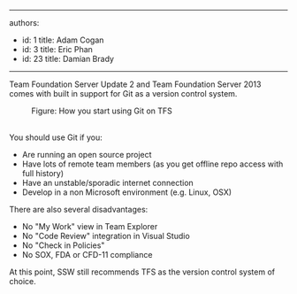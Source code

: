 

---
authors:
  - id: 1
    title: Adam Cogan
  - id: 3
    title: Eric Phan
  - id: 23
    title: Damian Brady
---




<span class='intro'> <p>Team Foundation Server Update 2 and Team Foundation Server 2013 comes with built in support for Git as a version control system.​</p> </span>

<dl class="image"><dt><img src="/TFS/RulesToBetterVersionControlwithTFS(AKASourceControl)/PublishingImages/git-screen.jpg" alt="" /></dt><dd>Figure&#58; How you start using Git on TFS</dd>​
</dl><p>You should use Git if you&#58;</p><ul><li>Are running an open source project</li><li>Have lots of remote team members (as you get offline repo access with full history)</li><li>Have an unstable/sporadic internet connection</li><li>Develop in a non Microsoft environment (e.g. Linux, OSX)</li></ul><p>There are also several disadvantages&#58;</p><ul><li>No &quot;My Work&quot; view in Team Explorer</li><li>No &quot;Code Review&quot; integration in Visual Studio</li><li>No &quot;Check in Policies&quot;</li><li>No SOX, FDA or CFD-11 compliance</li></ul><p>At this point, SSW still recommends TFS as the version control system of choice.​</p>


